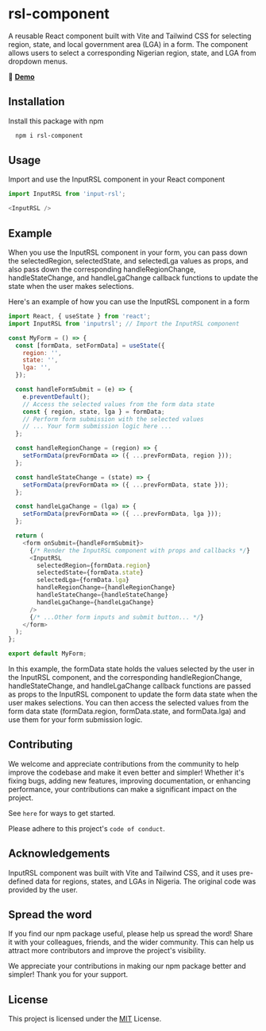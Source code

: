 
# rsl-component 
<!-- ![Nigerian flag](./public/ng-flag.png) -->

A reusable React component built with Vite and Tailwind CSS for selecting region, state, and local government area (LGA) in a form. The component allows users to select a corresponding Nigerian region, state, and LGA from dropdown menus.

🔗 **[Demo](https://rsl-component.netlify.app/)**

## Installation

Install this package with npm

```bash
  npm i rsl-component
```
    
## Usage

Import and use the InputRSL component in your React component
```javascript
import InputRSL from 'input-rsl';

<InputRSL />
```

## Example
When you use the InputRSL component in your form, you can pass down the selectedRegion, selectedState, and selectedLga values as props, and also pass down the corresponding handleRegionChange, handleStateChange, and handleLgaChange callback functions to update the state when the user makes selections.

Here's an example of how you can use the InputRSL component in a form

```javascript
import React, { useState } from 'react';
import InputRSL from 'inputrsl'; // Import the InputRSL component

const MyForm = () => {
  const [formData, setFormData] = useState({
    region: '',
    state: '',
    lga: '',
  });

  const handleFormSubmit = (e) => {
    e.preventDefault();
    // Access the selected values from the form data state
    const { region, state, lga } = formData;
    // Perform form submission with the selected values
    // ... Your form submission logic here ...
  };

  const handleRegionChange = (region) => {
    setFormData(prevFormData => ({ ...prevFormData, region }));
  };

  const handleStateChange = (state) => {
    setFormData(prevFormData => ({ ...prevFormData, state }));
  };

  const handleLgaChange = (lga) => {
    setFormData(prevFormData => ({ ...prevFormData, lga }));
  };

  return (
    <form onSubmit={handleFormSubmit}>
      {/* Render the InputRSL component with props and callbacks */}
      <InputRSL
        selectedRegion={formData.region}
        selectedState={formData.state}
        selectedLga={formData.lga}
        handleRegionChange={handleRegionChange}
        handleStateChange={handleStateChange}
        handleLgaChange={handleLgaChange}
      />
      {/* ...Other form inputs and submit button... */}
    </form>
  );
};

export default MyForm;

```

In this example, the formData state holds the values selected by the user in the InputRSL component, and the corresponding handleRegionChange, handleStateChange, and handleLgaChange callback functions are passed as props to the InputRSL component to update the form data state when the user makes selections. You can then access the selected values from the form data state (formData.region, formData.state, and formData.lga) and use them for your form submission logic.

## Contributing

We welcome and appreciate contributions from the community to help improve the codebase and make it even better and simpler! Whether it's fixing bugs, adding new features, improving documentation, or enhancing performance, your contributions can make a significant impact on the project.

See `here` for ways to get started.

Please adhere to this project's `code of conduct`.


## Acknowledgements

InputRSL component was built with Vite and Tailwind CSS, and it uses pre-defined data for regions, states, and LGAs in Nigeria. The original code was provided by the user.
## Spread the word

If you find our npm package useful, please help us spread the word! Share it with your colleagues, friends, and the wider community. This can help us attract more contributors and improve the project's visibility.

We appreciate your contributions in making our npm package better and simpler! Thank you for your support.


## License

This project is licensed under the [MIT](https://choosealicense.com/licenses/mit/) License. 

